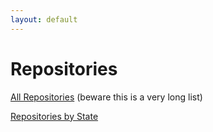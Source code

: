 ```yaml
---
layout: default
---
```


# Repositories

[All Repositories](all/) (beware this is a very long list)

[Repositories by State](states/)
